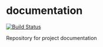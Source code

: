 # documentation

[![Build Status](https://travis-ci.org/Camp-Otter/documentation.svg?branch=docusaurus)](https://travis-ci.org/Camp-Otter/documentation)

Repository for project documentation

